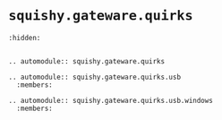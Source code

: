 # `squishy.gateware.quirks`

```{toctree}
:hidden:


```

```{eval-rst}
.. automodule:: squishy.gateware.quirks

```

```{eval-rst}
.. automodule:: squishy.gateware.quirks.usb
  :members:

```

```{eval-rst}
.. automodule:: squishy.gateware.quirks.usb.windows
  :members:

```

